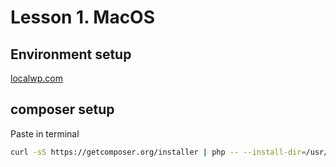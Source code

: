# Lesson 1. MacOS
## Environment setup
[localwp.com](localwp.com)
## composer setup
Paste in terminal
```sh
curl -sS https://getcomposer.org/installer | php -- --install-dir=/usr/local/bin --filename=composer
```
